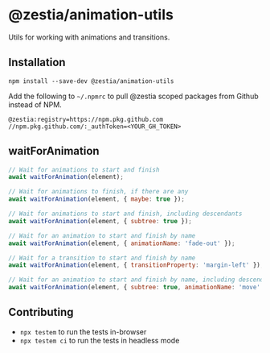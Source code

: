 # @zestia/animation-utils

Utils for working with animations and transitions.

## Installation

```
npm install --save-dev @zestia/animation-utils
```

Add the following to `~/.npmrc` to pull @zestia scoped packages from Github instead of NPM.

```
@zestia:registry=https://npm.pkg.github.com
//npm.pkg.github.com/:_authToken=<YOUR_GH_TOKEN>
```

## waitForAnimation

```javascript
// Wait for animations to start and finish
await waitForAnimation(element);

// Wait for animations to finish, if there are any
await waitForAnimation(element, { maybe: true });

// Wait for animations to start and finish, including descendants
await waitForAnimation(element, { subtree: true });

// Wait for an animation to start and finish by name
await waitForAnimation(element, { animationName: 'fade-out' });

// Wait for a transition to start and finish by name
await waitForAnimation(element, { transitionProperty: 'margin-left' });

// Wait for an animation to start and finish by name, including descendants
await waitForAnimation(element, { subtree: true, animationName: 'move' });
```

## Contributing

- `npx testem` to run the tests in-browser
- `npx testem ci` to run the tests in headless mode
